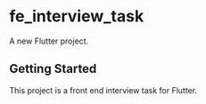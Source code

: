 # fe_interview_task

A new Flutter project.

## Getting Started

This project is a front end interview task for Flutter.


